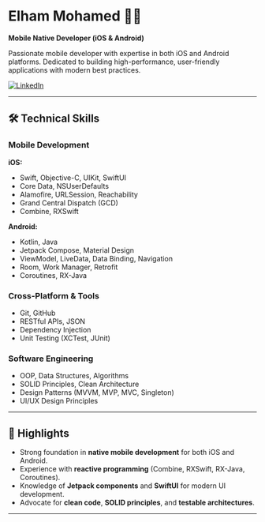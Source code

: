
  
# Elham Mohamed 👩‍💻  
**Mobile Native Developer (iOS & Android)**  

Passionate mobile developer with expertise in both iOS and Android platforms. Dedicated to building high-performance, user-friendly applications with modern best practices.  

[![LinkedIn](https://img.shields.io/badge/LinkedIn-ellham--mohamed-blue)](https://www.linkedin.com/in/ellham-mohamed/)

---

## 🛠 Technical Skills  

### **Mobile Development**  
**iOS:**  
- Swift, Objective-C, UIKit, SwiftUI  
- Core Data, NSUserDefaults  
- Alamofire, URLSession, Reachability  
- Grand Central Dispatch (GCD)  
- Combine, RXSwift  

**Android:**  
- Kotlin, Java  
- Jetpack Compose, Material Design  
- ViewModel, LiveData, Data Binding, Navigation  
- Room, Work Manager, Retrofit  
- Coroutines, RX-Java  

### **Cross-Platform & Tools**  
- Git, GitHub  
- RESTful APIs, JSON  
- Dependency Injection  
- Unit Testing (XCTest, JUnit)  

### **Software Engineering**  
- OOP, Data Structures, Algorithms  
- SOLID Principles, Clean Architecture  
- Design Patterns (MVVM, MVP, MVC, Singleton)  
- UI/UX Design Principles  

---

## 📌 Highlights  
- Strong foundation in **native mobile development** for both iOS and Android.  
- Experience with **reactive programming** (Combine, RXSwift, RX-Java, Coroutines).  
- Knowledge of **Jetpack components** and **SwiftUI** for modern UI development.  
- Advocate for **clean code**, **SOLID principles**, and **testable architectures**.  

---



